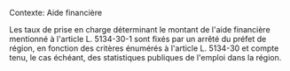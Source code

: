 Contexte: Aide financière

Les taux de prise en charge déterminant le montant de l'aide financière mentionné à l'article L. 5134-30-1 sont fixés par un arrêté du préfet de région, en fonction des critères énumérés à l'article L. 5134-30 et compte tenu, le cas échéant, des statistiques publiques de l'emploi dans la région.